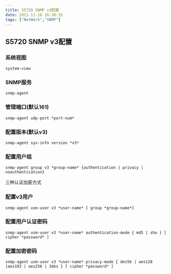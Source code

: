 ```yaml
---
title: S5720 SNMP v3配置
date: 2021-11-16 16:38:35
tags: ["NetWork","SNMP"]
---
```



##  S5720 SNMP v3配置
### 系统视图
`system-view`
### SNMP服务
`snmp-agent`
### 管理端口(默认161)
`snmp-agent udp-port *port-num*`
### 配置版本(默认v3)
`snmp-agent sys-info version *v3*`
### 配置用户组
`snmp-agent group v3 *group-name* {authentication | privacy | noauthentication}`

三种认证加密方式

### 配置v3用户
`snmp-agent usm-user v3 *user-name* [ group *group-name*] `

### 配置用户认证密码
`snmp-agent usm-user v3 *user-name* authentication-mode { md5 | sha } [ cipher *password* ]`

### 配置加密密码
`snmp-agent usm-user v3 *user-name* privacy-mode { des56 | aes128 |aes192 | aes256 | 3des } [ cipher *password* ]`

